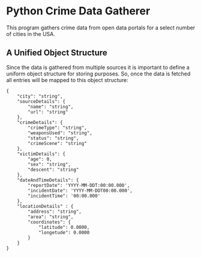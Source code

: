 # Python Crime Data Gatherer 
This program gathers crime data from open data portals for a select number of cities in the USA.

## A Unified Object Structure
Since the data is gathered from multiple sources it is important to define a uniform object structure for storing purposes.
So, once the data is fetched all entries will be mapped to this object structure:
```
{
    "city": "string",
    "sourceDetails": {
        "name": "string",
        "url": "string"
    },
    "crimeDetails": {
        "crimeType": "string",
        "weaponsUsed": "string",
        "status": "string",
        "crimeScene": "string"
    },
    "victimDetails": {
        "age": 0,
        "sex": "string",
        "descent": "string"
    },
    "dateAndTimeDetails": {
        "reportDate": 'YYYY-MM-DDT:00:00.000',
        "incidentDate": 'YYYY-MM-DDT00:00.000',
        "incidentTime": '00:00.000'
    },
    "locationDetails" : {
        "address": "string",
        "area": "string",
        "coordinates": {
            "latitude": 0.0000,
            "longetude": 0.0000
        }
    }
}
```
